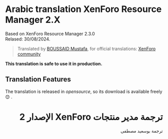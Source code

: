 # Arabic translation XenForo Resource Manager 2.X

Based on XenForo Resource Manager 2.3.0<br />
Relased: 30/08/2024.

>Translated by [BOUSSAID Mustafa](https://github.com/boussaid), for official translations: [XenForo community](https://xenforo.com/community/resources/arabic-language-for-xenforo-resource-manager.5825/)

**This translation is safe to use it in production.**


## Translation Features
The translation is released in *opensource*, so its download is available freely :blush: .

# <div dir="rtl">ترجمة مدير منتجات XenForo الإصدار 2</div>

<div dir="rtl">ترجمة بوسعيد مصطفى</div>